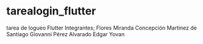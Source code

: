 # tarealogin_flutter
tarea de logueo
Flutter Integrantes; Flores Miranda Concepción
Martinez de Santiago Giovanni
Pérez Alvarado Edgar Yovan
